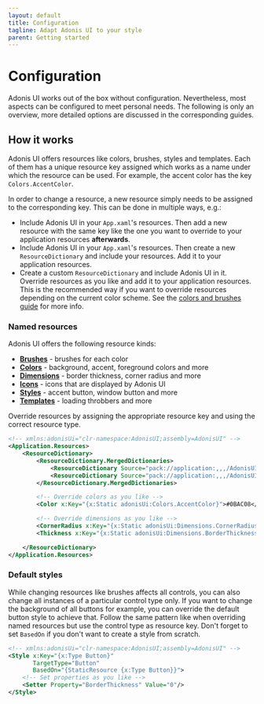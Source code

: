 ```yaml
---
layout: default
title: Configuration
tagline: Adapt Adonis UI to your style
parent: Getting started
---
```


# Configuration

Adonis UI works out of the box without configuration. Nevertheless, most aspects can be configured to meet personal needs. The following is only an overview, more detailed options are discussed in the corresponding guides.

## How it works

Adonis UI offers resources like colors, brushes, styles and templates. Each of them has a unique resource key assigned which works as a name under which the resource can be used. For example, the accent color has the key `Colors.AccentColor`.

In order to change a resource, a new resource simply needs to be assigned to the corresponding key. This can be done in multiple ways, e.g.:

- Include Adonis UI in your `App.xaml`'s resources. Then add a new resource with the same key like the one you want to override to your application resources **afterwards**.
- Include Adonis UI in your `App.xaml`'s resources. Then create a new `ResourceDictionary` and include your resources. Add it to your application resources.
- Create a custom `ResourceDictionary` and include Adonis UI in it. Override resources as you like and add it to your application resources. This is the recommended way if you want to override resources depending on the current color scheme. See the [colors and brushes guide](/docs/guides/colors-and-brushes#custom-color-schemes) for more info.

### Named resources

Adonis UI offers the following resource kinds:

- [**Brushes**](/docs/guides/colors-and-brushes) - brushes for each color
- [**Colors**](/docs/guides/colors-and-brushes) - background, accent, foreground colors and more
- [**Dimensions**](/docs/guides/dimensions) - border thickness, corner radius and more
- [**Icons**](/docs/guides/styles-and-templates) - icons that are displayed by Adonis UI
- [**Styles**](/docs/guides/styles-and-templates) - accent button, window button and more
- [**Templates**](/docs/guides/styles-and-templates) - loading throbbers and more

Override resources by assigning the appropriate resource key and using the correct resource type.

```xml
<!-- xmlns:adonisUi="clr-namespace:AdonisUI;assembly=AdonisUI" -->
<Application.Resources>
    <ResourceDictionary>
        <ResourceDictionary.MergedDictionaries>
            <ResourceDictionary Source="pack://application:,,,/AdonisUI;component/ColorSchemes/Light.xaml"/>
            <ResourceDictionary Source="pack://application:,,,/AdonisUI.ClassicTheme;component/Resources.xaml"/>
        </ResourceDictionary.MergedDictionaries>

        <!-- Override colors as you like -->
        <Color x:Key="{x:Static adonisUi:Colors.AccentColor}">#0BAC08</Color>

        <!-- Override dimensions as you like -->
        <CornerRadius x:Key="{x:Static adonisUi:Dimensions.CornerRadius}">2</CornerRadius>
        <Thickness x:Key="{x:Static adonisUi:Dimensions.BorderThickness}">1</Thickness>

    </ResourceDictionary>
</Application.Resources>
```

### Default styles

While changing resources like brushes affects all controls, you can also change all instances of a particular control type only. If you want to change the background of all buttons for example, you can override the default button style to achieve that. Follow the same pattern like when overriding named resources but use the control type as resource key. Don't forget to set `BasedOn` if you don't want to create a style from scratch.

```xml
<!-- xmlns:adonisUi="clr-namespace:AdonisUI;assembly=AdonisUI" -->
<Style x:Key="{x:Type Button}"
       TargetType="Button"
       BasedOn="{StaticResource {x:Type Button}}">
    <!-- Set properties as you like -->
    <Setter Property="BorderThickness" Value="0"/>
</Style>
```
